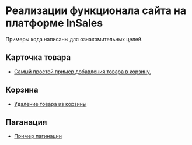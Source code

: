 # Реализации функционала сайта на платформе InSales

Примеры кода написаны для ознакомительных целей. 

## Карточка товара

- [Самый простой пример добавления товара в корзину.](https://github.com/brainmurder/insales-example/blob/master/product/add_to_cart_single.md)

## Корзина

- [Удаление товара из корзины](https://github.com/brainmurder/insales-example/blob/master/cart/del_item.md)

## Паганация

- [Пример пагинации](https://github.com/brainmurder/insales-example/blob/master/paginate/paginate.md)

